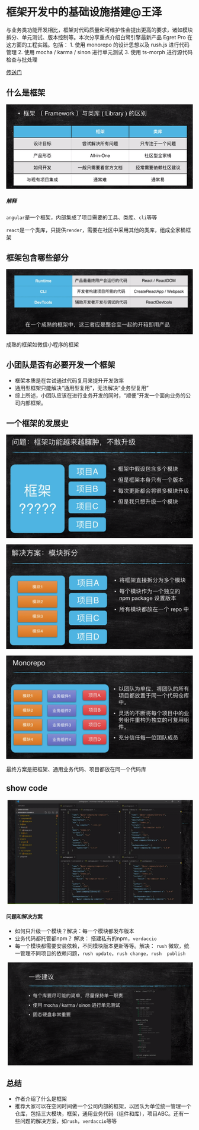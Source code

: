 # 框架开发中的基础设施搭建@王泽

与业务类功能开发相比，框架对代码质量和可维护性会提出更高的要求，诸如模块拆分、单元测试、版本控制等。本次分享重点介绍白鹭引擎最新产品 Egret Pro 在这方面的工程实践。包括： 1. 使用 monorepo 的设计思想以及 rush.js 进行代码管理 2. 使用 mocha / karma / sinon 进行单元测试 3. 使用 ts-morph 进行源代码检查与批处理

[传送门](https://node.fequan.com/playvideo/701606bc912cd49b2a7c9e5981817a24_7)



## 什么是框架

![](./assets/img01.png)

##### 解释

​	`angular`是一个框架，内部集成了项目需要的工具、类库、`cli`等等

​	`react`是一个类库，只提供`render`，需要在社区中采用其他的类库，组成全家桶框架



##  框架包含哪些部分

![](./assets/img02.png)

成熟的框架如微信小程序的框架



## 小团队是否有必要开发一个框架

- 框架本质是在尝试通过代码复用来提升开发效率
- 通用型框架只能解决“通用型复用”，无法解决“业务型复用”
- 综上所述，小团队应该在进行业务开发的同时，“顺便”开发一个面向业务的公司内部框架。



## 一个框架的发展史

![](./assets/img03.png)

![](./assets/img04.png)

![](./assets/img05.png)

最终方案是把框架、通用业务代码、项目都放在同一个代码库



## show code

![](./assets/img06.png)

#### 问题和解决方案

-  如何只升级一个模块？解决：每一个模块都发布版本
- 业务代码都托管都npm？ 解决： 搭建私有的npm，`verdaccio`
- 每一个模块都需要安装依赖，不同模块版本更新等等。解决： `rush` 微软，统一管理不同项目的依赖问题，`rush update`，`rush change`，`rush  publish`

 

![](./assets/img07.png) 



## 总结

- 作者介绍了什么是框架
- 推荐大家可以在空闲时间做一个公司内部的框架，以团队为单位统一管理一个仓库，包括三大模块，框架，通用业务代码（组件和库），项目ABC。还有一些问题的解决方案，如`rush`，`verdaccio`等等